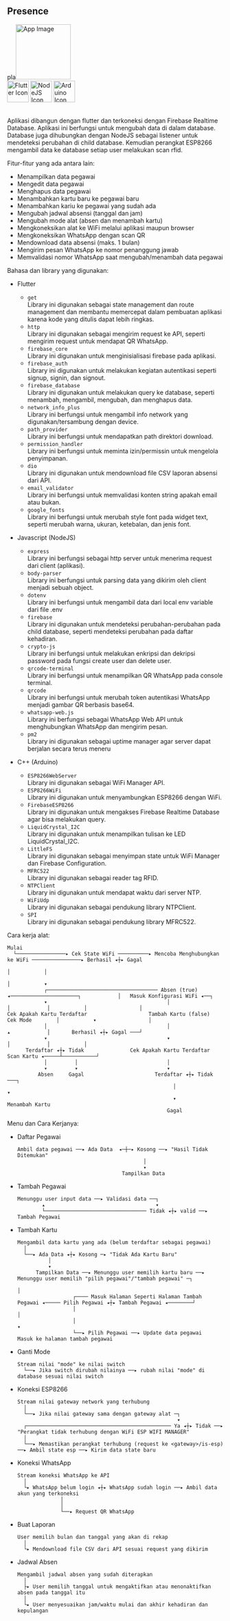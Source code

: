 ## Presence
pla<img src="./app/assets/launcher_icon.png" alt="App Image" width="128px" height="128px" />
<br>
<img src="https://github.com/navetacandra/presence-app/assets/70505125/179640c5-a57f-4ed7-a5ee-19dba368b6db" alt="Flutter Icon" width="50px" />
<img src="https://github.com/navetacandra/presence-app/assets/70505125/302c2476-9021-40e0-9922-26c24fbbd45c" alt="NodeJS Icon" width="50px" />
<img src="https://github.com/navetacandra/presence-app/assets/70505125/e3652f5f-f44b-4a70-b35f-40bbd13a6ee1" alt="Arduino Icon" width="50px" />
<br><br>

Aplikasi dibangun dengan flutter dan terkoneksi dengan Firebase Realtime Database. Aplikasi ini berfungsi untuk mengubah data di dalam database. Database juga dihubungkan dengan NodeJS sebagai listener untuk mendeteksi perubahan di child database. Kemudian perangkat ESP8266 mengambil data ke database setiap user melakukan scan rfid.

Fitur-fitur yang ada antara lain:
- Menampilkan data pegawai
- Mengedit data pegawai
- Menghapus data pegawai
- Menambahkan kartu baru ke pegawai baru
- Menambahkan kariu ke pegawai yang sudah ada
- Mengubah jadwal absensi (tanggal dan jam)
- Mengubah mode alat (absen dan menambah kartu)
- Mengkoneksikan alat ke WiFi melalui aplikasi maupun browser
- Mengkoneksikan WhatsApp dengan scan QR
- Mendownload data absensi (maks. 1 bulan)
- Mengirim pesan WhatsApp ke nomor penanggung jawab
- Memvalidasi nomor WhatsApp saat mengubah/menambah data pegawai

Bahasa dan library yang digunakan:
- Flutter
  - ```get``` <br>
    Library ini digunakan sebagai state management dan route management dan membantu memercepat dalam pembuatan aplikasi karena kode yang ditulis dapat lebih ringkas.
  - ```http``` <br>
    Library ini digunakan sebagai mengirim request ke API, seperti mengirim request untuk mendapat QR WhatsApp.
  - ```firebase_core``` <br>
    Library ini digunakan untuk menginisialisasi firebase pada aplikasi.
  - ```firebase_auth``` <br>
    Library ini digunakan untuk melakukan kegiatan autentikasi seperti signup, signin, dan signout.
  - ```firebase_database``` <br>
    Library ini digunakan untuk melakukan query ke database, seperti menambah, mengambil, mengubah, dan menghapus data.
  - ```network_info_plus``` <br>
    Library ini berfungsi untuk mengambil info network yang digunakan/tersambung dengan device.
  - ```path_provider``` <br>
    Library ini berfungsi untuk mendapatkan path direktori download.
  - ```permission_handler``` <br>
    Library ini berfungsi untuk meminta izin/permissin untuk mengelola penyimpanan.
  - ```dio``` <br>
    Library ini digunakan untuk mendownload file CSV laporan absensi dari API.
  - ```email_validator``` <br>
    Library ini berfungsi untuk memvalidasi konten string apakah email atau bukan.
  - ```google_fonts``` <br>
    Library ini berfungsi untuk merubah style font pada widget text, seperti merubah warna, ukuran, ketebalan, dan jenis font.
  
- Javascript (NodeJS)
  - ```express``` <br>
    Library ini berfungsi sebagai http server untuk menerima request dari client (aplikasi).
  - ```body-parser``` <br>
    Library ini berfungsi untuk parsing data yang dikirim oleh client menjadi sebuah object.
  - ```dotenv``` <br>
     Library ini berfungsi untuk mengambil data dari local env variable dari file .env
  - ```firebase``` <br>
    Library ini digunakan untuk mendeteksi perubahan-perubahan pada child database, seperti mendeteksi perubahan pada daftar kehadiran.
  - ```crypto-js``` <br>
     Library ini berfungsi untuk melakukan enkripsi dan dekripsi password pada fungsi create user dan delete user.
  - ```qrcode-terminal``` <br>
    Library ini berfungsi untuk menampilkan QR WhatsApp pada console terminal.
  - ```qrcode``` <br>
     Library ini berfungsi untuk merubah token autentikasi WhatsApp menjadi gambar QR berbasis base64.
  - ```whatsapp-web.js``` <br>
    Library ini berfungsi sebagai WhatsApp Web API untuk menghubungkan WhatsApp dan mengirim pesan.
  - ```pm2``` <br>
    Library ini digunakan sebagai uptime manager agar server dapat berjalan secara terus meneru
    
- C++ (Arduino)
  - ```ESP8266WebServer``` <br>
    Library ini digunakan sebagai WiFi Manager API.
  - ```ESP8266WiFi``` <br>
    Library ini digunakan untuk menyambungkan ESP8266 dengan WiFi.
  - ```FirebaseESP8266``` <br>
    Library ini digunakan untuk mengakses Firebase Realtime Database agar bisa melakukan query.
  - ```LiquidCrystal_I2C``` <br>
    Library ini digunakan untuk menampilkan tulisan ke LED LiquidCrystal_I2C.
  - ```LittleFS``` <br>
    Library ini digunakan sebagai menyimpan state untuk WiFi Manager dan Firebase Configuration.
  - ```MFRC522``` <br>
    Library ini digunakan sebagai reader tag RFID.
  - ```NTPClient``` <br>
    Library ini digunakan untuk mendapat waktu dari server NTP.
  - ```WiFiUdp``` <br>
    Library ini digunakan sebagai pendukung library NTPClient.
  - ```SPI``` <br>
    Library ini digunakan sebagai pendukung library MFRC522.

Cara kerja alat:
```flow
Mulai 
  └────────────────▸ Cek State WiFi ──────────▸ Mencoba Menghubungkan ke WiFi ────────────────▸ Berhasil ◂┼▸ Gagal
                                                                                                   │           │
                                                                                                   │           ▾
            ┌──────────────────────────────────── Absen (true) ◂──────────────────────┐            │   Masuk Konfigurasi WiFi ◂──┐
            ▾                                       │                                 │            │           │                 │
Cek Apakah Kartu Terdaftar                    Tambah Kartu (false)                 Cek Mode        │           ▾                 │
            │                                       │                                 ▴            │       Berhasil ◂┼▸ Gagal ───┘
            ▾                                       ▾                                 │            │           │
      Terdaftar ◂┼▸ Tidak               Cek Apakah Kartu Terdaftar                Scan Kartu ◂─────┴───────────┘
            │         │                             │
            ▾         ▾                             ▾
          Absen     Gagal                       Terdaftar ◂┼▸ Tidak ───┐
                                                      │                ▾
                                                      ▾         Menambah Kartu
                                                    Gagal
```

Menu dan Cara Kerjanya:
- Daftar Pegawai
  ```flow
  Ambil data pegawai ──▸ Ada Data  ◂─┼─▸ Kosong ──▸ "Hasil Tidak Ditemukan"
                                           │
                                           ▾
                                    Tampilkan Data
  ```
- Tambah Pegawai
  ```flow
  Menunggu user input data ──▸ Validasi data ──┐
          ▴                                    ▾
          └───────────────────────────────── Tidak ◂┼▸ valid ──▸ Tambah Pegawai
  ```
- Tambah Kartu
  ```flow
  Mengambil data kartu yang ada (belum terdaftar sebagai pegawai)
    │
    └──▸ Ada Data ◂┼▸ Kosong ─▸ "Tidak Ada Kartu Baru"
            │
            ▾
        Tampilkan Data ──▸ Menunggu user memilih kartu baru ──▸ Menunggu user memilih "pilih pegawai"/"tambah pegawai" ─┐
                                                                                                                        │
                    ┌──── Masuk Halaman Seperti Halaman Tambah Pegawai ◂───── Pilih Pegawai ◂┼▸ Tambah Pegawai ◂────────┘
                    │                                                                                 │
                    │                                                                                 ▾
                    └──▸ Pilih Pegawai ──▸ Update data pegawai                         Masuk ke halaman tambah pegawai
  ```
- Ganti Mode
  ```flow
  Stream nilai "mode" ke nilai switch
    └──▸ Jika switch dirubah nilainya ──▸ rubah nilai "mode" di database sesuai nilai switch
  ```
  
- Koneksi ESP8266
  ```flow
  Stream nilai gateway network yang terhubung
    │
    └──▸ Jika nilai gateway sama dengan gateway alat ─┐
                                                      ▾
    ┌─────────────────────────────────────────────── Ya ◂┼▸ Tidak ──▸ "Perangkat tidak terhubung dengan WiFi ESP WIFI MANAGER"
    │
    └──▸ Memastikan perangkat terhubung (request ke <gateway>/is-esp) ──▸ Ambil state esp ──▸ Kirim data state baru
  ```
- Koneksi WhatsApp
  ```flow
  Stream koneksi WhatsApp ke API
    │
    └▸ WhatsApp belum login ◂┼▸ WhatsApp sudah login ──▸ Ambil data akun yang terkoneksi
                │
                │
                └──▸ Request QR WhatsApp
  ```
- Buat Laporan
  ```flow
  User memilih bulan dan tanggal yang akan di rekap
    │
    └▸ Mendownload file CSV dari API sesuai request yang dikirim
  ```
- Jadwal Absen
  ```flow
  Mengambil jadwal absen yang sudah diterapkan
    │
    ├▸ User memilih tanggal untuk mengaktifkan atau menonaktifkan absen pada tanggal itu
    │
    └▸ User menyesuaikan jam/waktu mulai dan akhir kehadiran dan kepulangan
  ```